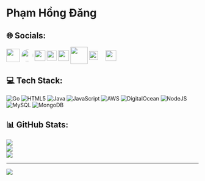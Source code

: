 # Phạm Hồng Đăng
## 🌐 Socials:
<a href="https://leetcode.com/u/hongdangcs/" target="_blank"><img align="center" src="https://user-images.githubusercontent.com/63964149/152531278-5e01909d-0c2e-412a-8acc-4a06863c244d.png" alt="" height="35" /></a>
<a href="https://www.hackerrank.com/profile/hongdangcs" target="_blank"><img align="center" src="https://www.hackerrank.com/wp-content/uploads/2020/05/hackerrank_cursor_favicon_480px-150x150.png" alt="" height="31" style = "border-radius: 50%;" /></a>
<a href="https://linkedin.com/in/hongdangcs/" target="_blank"><img align="center" src="https://raw.githubusercontent.com/hongdangcseiu/HTMLCSSproject/master/images/linkedin-icon.svg" alt="" height="28" /></a>
<a href="https://twitter.com/hongdangcs/" target="_blank"><img align="center" src="https://raw.githubusercontent.com/hongdangcseiu/HTMLCSSproject/master/images/twitter-6.svg" alt="" height="26" /></a>
<a href="https://instagram.com/hongdangcs/" target="_blank"><img align="center" src="https://raw.githubusercontent.com/hongdangcseiu/HTMLCSSproject/master/images/instagram-5.svg" alt="" height="28" /></a>
<a href="https://facebook.com/pham.hongdangcs/" target="_blank"><img align="center" src="https://raw.githubusercontent.com/hongdangcseiu/HTMLCSSproject/master/images/facebook-2020-2-1.svg" alt="" height="45" /></a>
<a href="mailto:hongdangcseiu@gmail.com" target="_blank"><img align="center" src="https://raw.githubusercontent.com/hongdangcseiu/HTMLCSSproject/master/images/gmail-icon.svg" alt="" height="23" /></a>
<a href="https://www.flickr.com/photos/hongdangcseiu/" target="_blank"><img align="center" src="https://raw.githubusercontent.com/hongdangcseiu/HTMLCSSproject/master/images/flickr-1.svg" alt="" height="12" /></a>
<a href="https://github.com/hongdangcs/" target="_blank"><img align="center" src="https://raw.githubusercontent.com/hongdangcseiu/HTMLCSSproject/master/images/github-icon-1.svg" alt="" height="28" /></a>

## 💻 Tech Stack:
![Go](https://img.shields.io/badge/go-%2300ADD8.svg?style=for-the-badge&logo=go&logoColor=white) ![HTML5](https://img.shields.io/badge/html5-%23E34F26.svg?style=for-the-badge&logo=html5&logoColor=white) ![Java](https://img.shields.io/badge/java-%23ED8B00.svg?style=for-the-badge&logo=openjdk&logoColor=white) ![JavaScript](https://img.shields.io/badge/javascript-%23323330.svg?style=for-the-badge&logo=javascript&logoColor=%23F7DF1E) ![AWS](https://img.shields.io/badge/AWS-%23FF9900.svg?style=for-the-badge&logo=amazon-aws&logoColor=white) ![DigitalOcean](https://img.shields.io/badge/DigitalOcean-%230167ff.svg?style=for-the-badge&logo=digitalOcean&logoColor=white) ![NodeJS](https://img.shields.io/badge/node.js-6DA55F?style=for-the-badge&logo=node.js&logoColor=white) ![MySQL](https://img.shields.io/badge/mysql-4479A1.svg?style=for-the-badge&logo=mysql&logoColor=white) ![MongoDB](https://img.shields.io/badge/MongoDB-%234ea94b.svg?style=for-the-badge&logo=mongodb&logoColor=white)
## 📊 GitHub Stats:
![](https://github-readme-stats.vercel.app/api?username=hongdangcs&theme=swift&hide_border=true&include_all_commits=false&count_private=false)<br/>
![](https://github-readme-streak-stats.herokuapp.com/?user=hongdangcs&theme=swift&hide_border=true)<br/>
![](https://github-readme-stats.vercel.app/api/top-langs/?username=hongdangcs&theme=swift&hide_border=true&include_all_commits=false&count_private=false&layout=compact)

---
[![](https://visitcount.itsvg.in/api?id=hongdangcs&icon=0&color=12)](https://visitcount.itsvg.in)

<!-- Proudly created with GPRM ( https://gprm.itsvg.in ) -->

